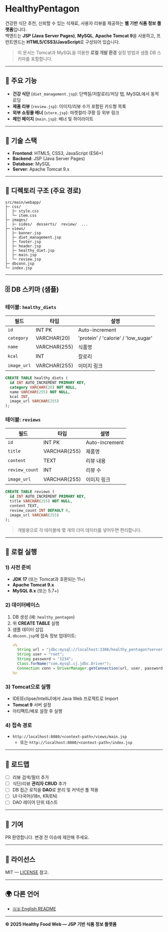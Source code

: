 # HealthyPentagon

건강한 식단 추천, 신뢰할 수 있는 식재료, 사용자 리뷰를 제공하는 **웹 기반 식품 정보 플랫폼**입니다.  
백엔드는 **JSP (Java Server Pages)**, **MySQL**, **Apache Tomcat 9**을 사용하고, 프런트엔드는 **HTML5/CSS3/JavaScript**로 구성되어 있습니다.

> 이 문서는 Tomcat과 MySQL을 이용한 **로컬 개발 환경** 설정 방법과 샘플 DB 스키마를 포함합니다.

---

## 🔎 주요 기능

- **건강 식단** (`diet_management.jsp`): 단백질/저칼로리/저당 탭, MySQL에서 동적 로딩
- **제품 리뷰** (`review.jsp`): 이미지/리뷰 수가 포함된 카드형 목록
- **외부 쇼핑몰 배너** (`store.jsp`): 마켓컬리·쿠팡 등 외부 링크
- **메인 페이지** (`main.jsp`): 배너 및 하이라이트

---

## 🧱 기술 스택

- **Frontend**: HTML5, CSS3, JavaScript (ES6+)
- **Backend**: JSP (Java Server Pages)
- **Database**: MySQL
- **Server**: Apache Tomcat 9.x

---

## 📂 디렉토리 구조 (주요 경로)

```
src/main/webapp/
├─ css/
│  ├─ style.css
│  └─ item.css
├─ images/
│  ├─ sides/  desserts/  review/  ... 
├─ views/
│  ├─ banner.jsp
│  ├─ diet_management.jsp
│  ├─ footer.jsp
│  ├─ header.jsp
│  ├─ healthy_diet.jsp
│  ├─ main.jsp
│  └─ review.jsp
├─ dbconn.jsp
└─ index.jsp
```

---

## 🗄️ DB 스키마 (샘플)

### 테이블: `healthy_diets`
| 필드        | 타입         | 설명                         |
|-------------|--------------|------------------------------|
| `id`        | INT PK       | Auto-increment               |
| `category`  | VARCHAR(20)  | 'protein' / 'calorie' / 'low_sugar' |
| `name`      | VARCHAR(255) | 식품명                        |
| `kcal`      | INT          | 칼로리                        |
| `image_url` | VARCHAR(255) | 이미지 링크                   |

```sql
CREATE TABLE healthy_diets (
  id INT AUTO_INCREMENT PRIMARY KEY,
  category VARCHAR(20) NOT NULL,
  name VARCHAR(255) NOT NULL,
  kcal INT,
  image_url VARCHAR(255)
);
```

### 테이블: `reviews`
| 필드           | 타입          | 설명             |
|----------------|---------------|------------------|
| `id`           | INT PK        | Auto-increment   |
| `title`        | VARCHAR(255)  | 제품명            |
| `content`      | TEXT          | 리뷰 내용         |
| `review_count` | INT           | 리뷰 수           |
| `image_url`    | VARCHAR(255)  | 이미지 링크       |

```sql
CREATE TABLE reviews (
  id INT AUTO_INCREMENT PRIMARY KEY,
  title VARCHAR(255) NOT NULL,
  content TEXT,
  review_count INT DEFAULT 0,
  image_url VARCHAR(255)
);
```

> 개발용으로 각 테이블에 몇 개의 더미 데이터를 넣어두면 편리합니다.

---

## 🧪 로컬 실행

### 1) 사전 준비
- **JDK 17** (또는 Tomcat과 호환되는 11+)
- **Apache Tomcat 9.x**
- **MySQL 8.x** (또는 5.7+)

### 2) 데이터베이스
1. DB 생성 (예: `healthy_pentagon`)
2. 위 **CREATE TABLE** 실행
3. 샘플 데이터 삽입
4. `dbconn.jsp`에 접속 정보 업데이트:
   ```jsp
   <%
     String url = "jdbc:mysql://localhost:3306/healthy_pentagon?serverTimezone=UTC&useSSL=false&characterEncoding=utf8";
     String user = "root";
     String password = "1234";
     Class.forName("com.mysql.cj.jdbc.Driver");
     Connection conn = DriverManager.getConnection(url, user, password);
   %>
   ```

### 3) Tomcat으로 실행
- IDE(Eclipse/IntelliJ)에서 Java Web 프로젝트로 Import
- **Tomcat 9** 서버 설정
- 아티팩트/배포 설정 후 실행

### 4) 접속 경로
- `http://localhost:8080/<context-path>/views/main.jsp`
  - 또는 `http://localhost:8080/<context-path>/index.jsp`

---

## 🧭 로드맵
- [ ] 리뷰 검색/필터 추가
- [ ] 식단/리뷰 **관리자 CRUD** 추가
- [ ] DB 접근 로직을 **DAO**로 분리 및 커넥션 풀 적용
- [ ] UI 다국어(i18n, KR/EN)
- [ ] DAO 레이어 단위 테스트

---

## 🤝 기여
PR 환영합니다. 변경 전 이슈에 제안해 주세요.

---

## 📄 라이선스
MIT — [LICENSE](./LICENSE) 참고.

---

## 🌍 다른 언어
- [🇬🇧 English README](./README.en.md)
---

**© 2025 Healthy Food Web — JSP 기반 식품 정보 플랫폼**
